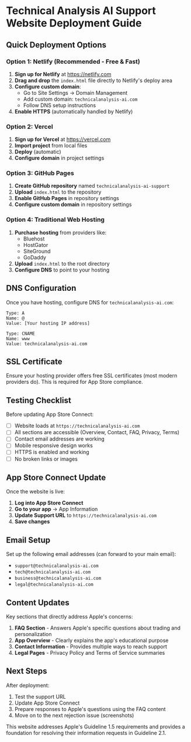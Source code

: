 # Technical Analysis AI Support Website Deployment Guide

## Quick Deployment Options

### Option 1: Netlify (Recommended - Free & Fast)

1. **Sign up for Netlify** at https://netlify.com
2. **Drag and drop** the `index.html` file directly to Netlify's deploy area
3. **Configure custom domain**:
   - Go to Site Settings → Domain Management
   - Add custom domain: `technicalanalysis-ai.com`
   - Follow DNS setup instructions
4. **Enable HTTPS** (automatically handled by Netlify)

### Option 2: Vercel

1. **Sign up for Vercel** at https://vercel.com
2. **Import project** from local files
3. **Deploy** (automatic)
4. **Configure domain** in project settings

### Option 3: GitHub Pages

1. **Create GitHub repository** named `technicalanalysis-ai-support`
2. **Upload** `index.html` to the repository
3. **Enable GitHub Pages** in repository settings
4. **Configure custom domain** in repository settings

### Option 4: Traditional Web Hosting

1. **Purchase hosting** from providers like:
   - Bluehost
   - HostGator  
   - SiteGround
   - GoDaddy
2. **Upload** `index.html` to the root directory
3. **Configure DNS** to point to your hosting

## DNS Configuration

Once you have hosting, configure DNS for `technicalanalysis-ai.com`:

```
Type: A
Name: @
Value: [Your hosting IP address]

Type: CNAME  
Name: www
Value: technicalanalysis-ai.com
```

## SSL Certificate

Ensure your hosting provider offers free SSL certificates (most modern providers do). This is required for App Store compliance.

## Testing Checklist

Before updating App Store Connect:

- [ ] Website loads at `https://technicalanalysis-ai.com`
- [ ] All sections are accessible (Overview, Contact, FAQ, Privacy, Terms)
- [ ] Contact email addresses are working
- [ ] Mobile responsive design works
- [ ] HTTPS is enabled and working
- [ ] No broken links or images

## App Store Connect Update

Once the website is live:

1. **Log into App Store Connect**
2. **Go to your app** → App Information
3. **Update Support URL** to `https://technicalanalysis-ai.com`
4. **Save changes**

## Email Setup

Set up the following email addresses (can forward to your main email):

- `support@technicalanalysis-ai.com`
- `tech@technicalanalysis-ai.com`
- `business@technicalanalysis-ai.com`
- `legal@technicalanalysis-ai.com`

## Content Updates

Key sections that directly address Apple's concerns:

1. **FAQ Section** - Answers Apple's specific questions about trading and personalization
2. **App Overview** - Clearly explains the app's educational purpose
3. **Contact Information** - Provides multiple ways to reach support
4. **Legal Pages** - Privacy Policy and Terms of Service summaries

## Next Steps

After deployment:
1. Test the support URL
2. Update App Store Connect
3. Prepare responses to Apple's questions using the FAQ content
4. Move on to the next rejection issue (screenshots)

This website addresses Apple's Guideline 1.5 requirements and provides a foundation for resolving their information requests in Guideline 2.1. 